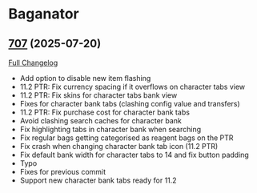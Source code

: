 # Baganator

## [707](https://github.com/Baganator/Baganator/tree/707) (2025-07-20)
[Full Changelog](https://github.com/Baganator/Baganator/compare/706...707) 

- Add option to disable new item flashing  
- 11.2 PTR: Fix currency spacing if it overflows on character tabs view  
- 11.2 PTR: Fix skins for character tabs bank view  
- Fixes for character bank tabs (clashing config value and transfers)  
- 11.2 PTR: Fix purchase cost for character bank tabs  
- Avoid clashing search caches for character bank  
- Fix highlighting tabs in character bank when searching  
- Fix regular bags getting categorised as reagent bags on the PTR  
- Fix crash when changing character bank tab icon (11.2 PTR)  
- Fix default bank width for character tabs to 14 and fix button padding  
- Typo  
- Fixes for previous commit  
- Support new character bank tabs ready for 11.2  
